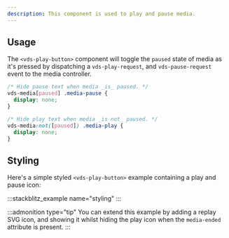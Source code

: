 ```yaml
---
description: This component is used to play and pause media.
---
```


## Usage

The `<vds-play-button>` component will toggle the `paused` state of media as it's pressed by
dispatching a `vds-play-request`, and `vds-pause-request` event to the media
controller.

<slot name="usage" />

```css copy
/* Hide pause text when media _is_ paused. */
vds-media[paused] .media-pause {
  display: none;
}

/* Hide play text when media _is not_ paused. */
vds-media:not([paused]) .media-play {
  display: none;
}
```

## Styling

Here's a simple styled `<vds-play-button>` example containing a play and pause icon:

:::stackblitz_example name="styling"
:::

:::admonition type="tip"
You can extend this example by adding a replay SVG icon, and showing it whilst hiding the play icon
when the `media-ended` attribute is present.
:::
